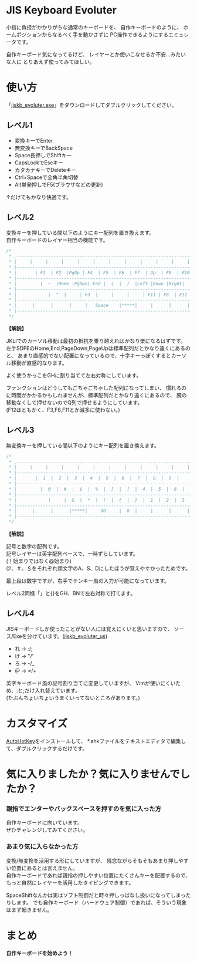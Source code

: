 # JIS Keyboard Evoluter

小指に負担がかかりがちな通常のキーボードを、
自作キーボードのように、
ホームポジションからなるべく手を動かさずに
PC操作できるようにするエミュレータです。

自作キーボード気になってるけど、
レイヤーとか使いこなせるか不安…みたいな人に
とりあえず使ってみてほしい。


# 使い方

「[jiskb_evoluter.exe](https://github.com/swanmatch/jiskb_evoluter/releases/download/v1.0/jiskb_evoluter.exe)」をダウンロードしてダブルクリックしてください。


## レベル1

* 変換キーでEnter
* 無変換キーでBackSpace
* Space長押しでShiftキー
* CapsLockでEscキー
* カタカナキーでDeleteキー
* Ctrl+Spaceで全角半角切替
* Alt単発押しでF5(ブラウザなどの更新)

↑だけでもかなり快適です。


## レベル2

変換キーを押している間以下のようにキー配列を置き換えます。  
自作キーボードのレイヤー相当の機能です。

```c
/* 
 * ,-----------------------------------------------------------------------------------------.
 * |     |     |     |     |     |     |     |     |     |     |     |     |     |     |     |
 * |-----------------------------------------------------------------------------------------+
 * |       | F1  | F2  |PgUp | F4  | F5  | F6  | F7  | Up  | F9  | F10 |     |     |         |
 * |----------------------------------------------------------------------------------       +
 * |         |  ~  |Home |PgDwn| End |  (  |  )  |Left |Down |Right|  |  |     |     |       |
 * |-----------------------------------------------------------------------------------------+
 * |            |  ^  |     | F3  |     |     |     | F11 | F8  | F12 |  \  |     |          |
 * |-----------------------------------------------------------------------------------------+
 * |      |      |      |     |   Space    |*****|     |      |      |      |      |         |
 * |-----------------------------------------------------------------------------------------+
 */
```

**【解説】**

JKLIでのカーソル移動は最初の抵抗を乗り越えればかなり楽になるはずです。  
左手SDFEのHome,End,PageDown,PageUpは標準配列だとかなり遠くにあるのと、
あまり直感的でない配置になっているので、十字キーっぽくするとカーソル移動が直感的なります。

よく使うかっこをGHに割り当てて左右対称にしています。

ファンクションはどうしてもごちゃごちゃした配列になってしまい、
慣れるのに時間がかかるかもしれませんが、標準配列だとかなり遠くにあるので、
腕の移動なくして押せないのでQ列で押せるようにしています。  
(F12はともかく、F3,F8,F11とか滅多に使わない。)



## レベル3

無変換キーを押している間以下のようにキー配列を置き換えます。  


```c
/* 
 * ,-----------------------------------------------------------------------------------------.
 * |     |     |     |     |     |     |     |     |     |     |     |     |     |     |     |
 * |-----------------------------------------------------------------------------------------+
 * |       |  1  |  2  |  3  |  4  |  5  |  6  |  7  |  8  |  9  |     |     |     |         |
 * |----------------------------------------------------------------------------------       +
 * |         |  @  |  #  |  $  |  %  |  [  |  ]  |  4  |  5  |  6  |     |     |     |       |
 * |-----------------------------------------------------------------------------------------+
 * |            |  `  |  &  |  *  |  !  |  {  |  }  |  1  |  2  |  3  |     |     |          |
 * |-----------------------------------------------------------------------------------------+
 * |      |      |      |*****|     00     |  0  |     |      |      |      |      |         |
 * |-----------------------------------------------------------------------------------------+
 */
```

**【解説】**

記号と数字の配列です。  
記号レイヤーは英字配列ベースで、一時ずらしています。  
(！始まりではなく@始まり)  
＠、＃、＄をそれぞれ頭文字のA、S、Dにしたほうが覚えやすかったためです。  

最上段は数字ですが、右手でテンキー風の入力が可能になっています。

レベル2同様「」と{}をGH、BNで左右対称で打てます。


## レベル4

JISキーボードしか使ったことがない人には覚えにくいと思いますので、
ソース/Exeを分けています。([jiskb_evoluter_us](https://github.com/swanmatch/jiskb_evoluter/releases/download/v1.0/jiskb_evoluter_us.exe))

* れ → :/;
* け → "/'
* ろ → -/_
* ＠ → =/+

英字キーボード風の記号割り当てに変更していますが、
Vimが使いにくいため、:と;だけ入れ替えています。  
(たぶんちょいちょいうまくいってないところがあります。)


# カスタマイズ

[AutoHotKey](https://www.autohotkey.com/)をインストールして、
*.ahkファイルをテキストエディタで編集して、ダブルクリックするだけです。


# 気に入りましたか？気に入りませんでしたか？

### 親指でエンターやバックスペースを押すのを気に入った方
自作キーボードに向いています。  
ぜひチャレンジしてみてください。

### あまり気に入らなかった方
変換/無変換を活用する形にしていますが、
残念ながらそもそもあまり押しやすい位置にあるとは言えません。  
自作キーボードであれば親指の押しやすい位置にたくさんキーを配置するので、
もっと自然にレイヤーを活用したタイピングできます。

SpaceShiftなんかは実はソフト制御だと時々押しっぱなし扱いになってしまったりします。
でも自作キーボード（ハードウェア制御）であれば、そういう現象はまず起きません。  

# まとめ

**自作キーボードを始めよう！**
